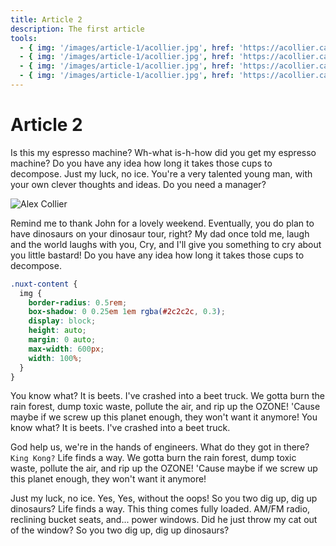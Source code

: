 ```yaml
---
title: Article 2
description: The first article
tools:
  - { img: '/images/article-1/acollier.jpg', href: 'https://acollier.ca', name: 'acollier' }
  - { img: '/images/article-1/acollier.jpg', href: 'https://acollier.ca', name: 'acollier' }
  - { img: '/images/article-1/acollier.jpg', href: 'https://acollier.ca', name: 'acollier' }
  - { img: '/images/article-1/acollier.jpg', href: 'https://acollier.ca', name: 'acollier' }
---
```


# Article 2

Is this my espresso machine? Wh-what is-h-how did you get my espresso machine? Do you have any idea
how long it takes those cups to decompose. Just my luck, no ice. You're a very talented young man,
with your own clever thoughts and ideas. Do you need a manager?

![Alex Collier](/images/article-1/acollier.jpg 'Alex Collier')

Remind me to thank John for a lovely weekend. Eventually, you do plan to have dinosaurs on your
dinosaur tour, right? My dad once told me, laugh and the world laughs with you, Cry, and I'll give
you something to cry about you little bastard! Do you have any idea how long it takes those cups to
decompose.

```scss
.nuxt-content {
  img {
    border-radius: 0.5rem;
    box-shadow: 0 0.25em 1em rgba(#2c2c2c, 0.3);
    display: block;
    height: auto;
    margin: 0 auto;
    max-width: 600px;
    width: 100%;
  }
}
```

You know what? It is beets. I've crashed into a beet truck. We gotta burn the rain forest, dump
toxic waste, pollute the air, and rip up the OZONE! 'Cause maybe if we screw up this planet enough,
they won't want it anymore! You know what? It is beets. I've crashed into a beet truck.

God help us, we're in the hands of engineers. What do they got in there? `King Kong?` Life finds a
way. We gotta burn the rain forest, dump toxic waste, pollute the air, and rip up the OZONE! 'Cause
maybe if we screw up this planet enough, they won't want it anymore!

Just my luck, no ice. Yes, Yes, without the oops! So you two dig up, dig up dinosaurs? Life finds a
way. This thing comes fully loaded. AM/FM radio, reclining bucket seats, and... power windows. Did
he just throw my cat out of the window? So you two dig up, dig up dinosaurs?

